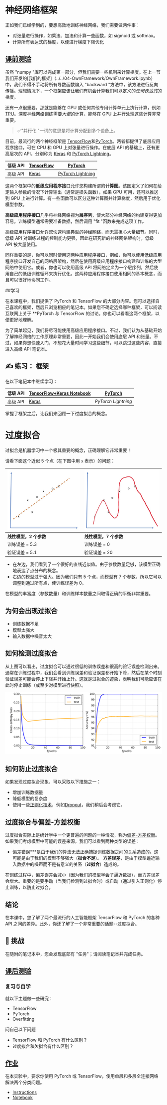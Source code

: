 # 神经网络框架

正如我们已经学到的，要想高效地训练神经网络，我们需要做两件事：

* 对张量进行操作，如乘法、加法和计算一些函数，如 sigmoid 或 softmax。
* 计算所有表达式的梯度，以便进行梯度下降优化

## [课前测验](https://red-field-0a6ddfd03.1.azurestaticapps.net/quiz/105)

虽然 "numpy "库可以完成第一部分，但我们需要一些机制来计算梯度。在上一节我们开发的[我们的框架]（../../04-OwnFramework/OwnFramework.ipynb）中，我们不得不手动将所有导数函数编入 "backward "方法中，该方法进行反向传播。理想情况下，一个框架应该让我们有机会计算我们可以定义的*任何表达式*的梯度。

还有一点很重要，那就是能够在 GPU 或任何其他专用计算单元上执行计算，例如 [TPU](https://en.wikipedia.org/wiki/Tensor_Processing_Unit)。深度神经网络训练需要*大量*的计算，能够在 GPU 上并行处理这些计算非常重要。

> ✅"并行化 "一词的意思是将计算分配到多个设备上。

目前，最流行的两个神经框架是 [TensorFlow](http://TensorFlow.org)和[PyTorch](https://pytorch.org/)。两者都提供了底层应用程序接口，可在 CPU 和 GPU 上对张量进行操作。在底层 API 的基础上，还有更高层次的 API，分别称为 [Keras](https://keras.io/) 和 [PyTorch Lightning](https://pytorchlightning.ai/)。

低级 API | [TensorFlow](http://TensorFlow.org) | [PyTorch](https://pytorch.org/)
--------------|-------------------------------------|--------------------------------
高级 API| [Keras](https://keras.io/) | [PyTorch Lightning](https://pytorchlightning.ai/)

这两个框架中的**低级应用程序接口**允许您构建所谓的**计算图**。该图定义了如何在给定输入参数的情况下计算输出（通常是损失函数），如果 GPU 可用，还可以推送到 GPU 上进行计算。有一些函数可以区分这种计算图并计算梯度，然后用于优化模型参数。

**高级应用程序接口**几乎将神经网络视为**层序列**，使大部分神经网络的构建变得更加容易。训练模型通常需要准备数据，然后调用 "fit "函数来完成这项工作。

高级应用程序接口允许您快速构建典型的神经网络，而无需担心大量细节。同时，低级 API 对训练过程的控制能力更强，因此在研究新的神经网络架构时，低级 API 被大量使用。

同样重要的是，你可以同时使用这两种应用程序接口，例如，你可以使用低级应用程序接口开发自己的网络层架构，然后在使用高级应用程序接口构建和训练的大型网络中使用它。或者，你也可以使用高级 API 将网络定义为一个层序列，然后使用自己的低级训练循环来执行优化。这两种应用程序接口使用相同的基本概念，而且可以很好地协同工作。

##学习

在本课程中，我们提供了 PyTorch 和 TensorFlow 的大部分内容。您可以选择自己喜欢的框架，然后只浏览相应的笔记本。如果您不确定选择哪种框架，可以阅读互联网上关于 **PyTorch 与 TensorFlow 的讨论。你也可以看看这两个框架，以便更好地理解。

为了简单起见，我们将尽可能使用高级应用程序接口。不过，我们认为从基础开始了解神经网络的工作原理非常重要，因此一开始我们会使用底层 API 和张量。不过，如果你想快速入门，不想花大量时间学习这些细节，可以跳过这些内容，直接进入高级 API 笔记本。

## ✍️ 练习： 框架

在以下笔记本中继续学习：

低级 API | [TensorFlow+Keras Notebook](IntroKerasTF.ipynb) | [PyTorch](../IntroPyTorch.ipynb)
--------------|-------------------------------------|--------------------------------
高级 API| [Keras](../IntroKeras.ipynb) | *PyTorch Lightning*

掌握了框架之后，让我们来回顾一下过度拟合的概念。

# 过度拟合

过拟合是机器学习中一个极其重要的概念，正确理解它非常重要！

请看下面这个近似 5 个点（在下图中用 `x` 表示）的问题：

![linear](../../images/overfit1.jpg) | ![overfit](../../images/overfit2.jpg)
-------------------------|--------------------------
**线性模型，2 个参数** | **线性模型，7 个参数**
训练误差 = 5.3 | 训练误差 = 0
验证误差 = 5.1 | 验证误差 = 20

* 在左边，我们看到了一个很好的直线近似值。由于参数数量足够，该模型正确地表达了点分布的概念。
* 右边的模型过于强大。因为我们只有 5 个点，而模型有 7 个参数，所以它可以调整到通过所有点，使训练误差为 0。

在模型的丰富度（参数数量）和训练样本数量之间取得正确的平衡非常重要。

## 为何会出现过拟合

  * 训练数据不足
  * 模型太强大
  * 输入数据中噪音太大

## 如何检测过度拟合

从上图可以看出，过度拟合可以通过很低的训练误差和很高的验证误差检测出来。通常在训练过程中，我们会看到训练误差和验证误差都开始下降，然后在某个时刻验证误差可能会停止下降并开始上升。这就是过拟合的迹象，表明我们可能应该在此时停止训练（或至少对模型进行快照）。

![overfitting](../../images/Overfitting.png)

## 如何防止过度拟合

如果发现过度拟合现象，可以采取以下措施之一：

 * 增加训练数据量
 * 降低模型的复杂度
 * 使用一些[正则化技术](.../.../4-ComputerVision/08-TransferLearning/TrainingTricks.md)，例如[Dropout](.../../4-ComputerVision/08-TransferLearning/TrainingTricks.md#Dropout)，我们稍后会考虑它。

## 过度拟合与偏差-方差权衡

过度拟合实际上是统计学中一个更普遍的问题的一种情况，称为[偏差-方差权衡](https://en.wikipedia.org/wiki/Bias%E2%80%93variance_tradeoff)。如果我们考虑模型中可能的误差来源，我们可以看到两种类型的误差：

* 偏差错误***是由于我们的算法无法正确捕捉训练数据之间的关系造成的。这可能是由于我们的模型不够强大（**拟合不足**）。
**方差误差**，是由于模型逼近输入数据中的噪声而不是有意义的关系（**过拟合**）造成的。

在训练过程中，偏差误差会减小（因为我们的模型学会了逼近数据），而方差误差会增大。重要的是要手动（当我们检测到过拟合时）或自动（通过引入正则化）停止训练，以防止过拟合。

## 结论

在本课中，您了解了两个最流行的人工智能框架 TensorFlow 和 PyTorch 的各种 API 之间的差异。此外，你还了解了一个非常重要的话题--过度拟合。

## 🚀 挑战

在随附的笔记本中，您会发现底部有 "任务"；请阅读笔记本并完成任务。

## [课后测验](https://red-field-0a6ddfd03.1.azurestaticapps.net/quiz/205)

### 复习与自学

就以下主题做一些研究：

- TensorFlow
- PyTorch
- Overfitting

问自己以下问题

- TensorFlow 和 PyTorch 有什么区别？
- 过度拟合和欠拟合有什么区别？

## [作业](../lab/README.md)

在本实验中，要求你使用 PyTorch 或 TensorFlow，使用单层和多层全连接网络解决两个分类问题。

* [Instructions](../lab/README.md)
* [Notebook](../lab/LabFrameworks.ipynb)
